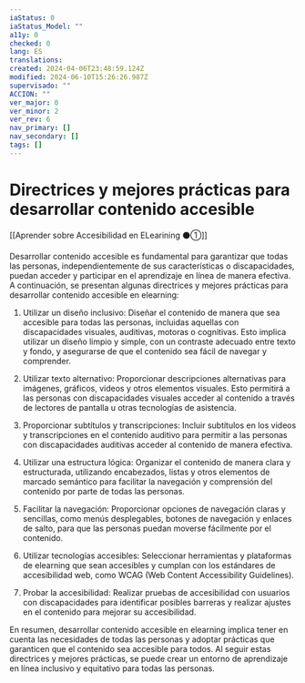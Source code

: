 ```yaml
---
iaStatus: 0
iaStatus_Model: ""
a11y: 0
checked: 0
lang: ES
translations: 
created: 2024-04-06T23:48:59.124Z
modified: 2024-06-10T15:26:26.987Z
supervisado: ""
ACCION: ""
ver_major: 0
ver_minor: 2
ver_rev: 6
nav_primary: []
nav_secondary: []
tags: []
---
```

# Directrices y mejores prácticas para desarrollar contenido accesible

[[Aprender sobre Accesibilidad en ELearining ⚫①]]

Desarrollar contenido accesible es fundamental para garantizar que todas las personas, independientemente de sus características o discapacidades, puedan acceder y participar en el aprendizaje en línea de manera efectiva. A continuación, se presentan algunas directrices y mejores prácticas para desarrollar contenido accesible en elearning:

1. Utilizar un diseño inclusivo: Diseñar el contenido de manera que sea accesible para todas las personas, incluidas aquellas con discapacidades visuales, auditivas, motoras o cognitivas. Esto implica utilizar un diseño limpio y simple, con un contraste adecuado entre texto y fondo, y asegurarse de que el contenido sea fácil de navegar y comprender.

2. Utilizar texto alternativo: Proporcionar descripciones alternativas para imágenes, gráficos, videos y otros elementos visuales. Esto permitirá a las personas con discapacidades visuales acceder al contenido a través de lectores de pantalla u otras tecnologías de asistencia.

3. Proporcionar subtítulos y transcripciones: Incluir subtítulos en los videos y transcripciones en el contenido auditivo para permitir a las personas con discapacidades auditivas acceder al contenido de manera efectiva.

4. Utilizar una estructura lógica: Organizar el contenido de manera clara y estructurada, utilizando encabezados, listas y otros elementos de marcado semántico para facilitar la navegación y comprensión del contenido por parte de todas las personas.

5. Facilitar la navegación: Proporcionar opciones de navegación claras y sencillas, como menús desplegables, botones de navegación y enlaces de salto, para que las personas puedan moverse fácilmente por el contenido.

6. Utilizar tecnologías accesibles: Seleccionar herramientas y plataformas de elearning que sean accesibles y cumplan con los estándares de accesibilidad web, como WCAG (Web Content Accessibility Guidelines).

7. Probar la accesibilidad: Realizar pruebas de accesibilidad con usuarios con discapacidades para identificar posibles barreras y realizar ajustes en el contenido para mejorar su accesibilidad.

En resumen, desarrollar contenido accesible en elearning implica tener en cuenta las necesidades de todas las personas y adoptar prácticas que garanticen que el contenido sea accesible para todos. Al seguir estas directrices y mejores prácticas, se puede crear un entorno de aprendizaje en línea inclusivo y equitativo para todas las personas.
